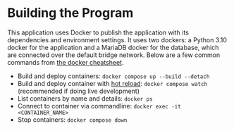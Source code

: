 # Building the Program
This application uses Docker to publish the application with its dependencies and environment settings.
It uses two dockers: a Python 3.10 docker for the application and a MariaDB docker for the database,
which are connected over the default bridge network. Below are a few common commands from
[the docker cheatsheet](https://docs.docker.com/get-started/docker_cheatsheet.pdf).

- Build and deploy containers: `docker compose up --build --detach`
- Build and deploy container with [hot reload](https://learn.microsoft.com/en-us/visualstudio/debugger/hot-reload?view=vs-2022): `docker compose watch` (recommended if doing live development)
- List containers by name and details: `docker ps`
- Connect to container via commandline: `docker exec -it <CONTAINER_NAME>`
- Stop containers: `docker compose down`